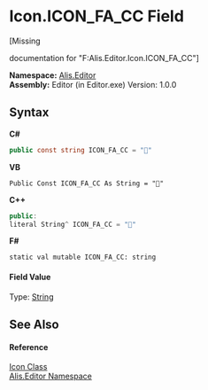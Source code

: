 # Icon.ICON_FA_CC Field
 

\[Missing <summary> documentation for "F:Alis.Editor.Icon.ICON_FA_CC"\]

**Namespace:**&nbsp;<a href="b150ade4-39de-a232-5f06-d3cdc1b2c538">Alis.Editor</a><br />**Assembly:**&nbsp;Editor (in Editor.exe) Version: 1.0.0

## Syntax

**C#**<br />
``` C#
public const string ICON_FA_CC = ""
```

**VB**<br />
``` VB
Public Const ICON_FA_CC As String = ""
```

**C++**<br />
``` C++
public:
literal String^ ICON_FA_CC = ""
```

**F#**<br />
``` F#
static val mutable ICON_FA_CC: string
```


#### Field Value
Type: <a href="https://docs.microsoft.com/dotnet/api/system.string" target="_blank">String</a>

## See Also


#### Reference
<a href="cc0f883c-67f8-f772-c6d7-a60b129f22a7">Icon Class</a><br /><a href="b150ade4-39de-a232-5f06-d3cdc1b2c538">Alis.Editor Namespace</a><br />